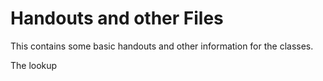 Handouts and other Files
======

This contains some basic handouts and other information for the classes.

The lookup 
